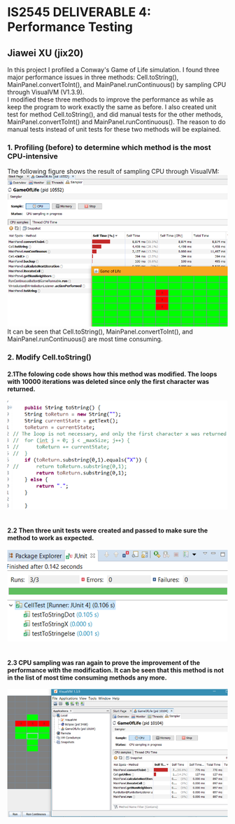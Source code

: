 
# IS2545 DELIVERABLE 4: Performance Testing 
## Jiawei XU (jix20)

In this project I profiled a Conway's Game of Life simulation. I found three major performance issues in three methods: Cell.toString(), MainPanel.convertToInt(), and MainPanel.runContinuous() by sampling CPU through VisualVM (V1.3.9). </br>
I modified these three methods to improve the performance as while as keep the program to work exactly the same as before. I also created unit test for method Cell.toString(), and did manual tests for the other methods, MainPanel.convertToInt() and MainPanel.runContinuous(). The reason to do manual tests instead of unit tests for these two methods will be explained.</br>

### 1.  Profiling (before) to determine which method is the most CPU-intensive</br>
The following figure shows the result of sampling CPU through VisualVM:</br>
![Profilingbefore](https://github.com/jiaweixu/SlowLifeGUI/blob/master/material/Time_Before_Mod.png "Profiling before")
</br>
It can be seen that  Cell.toString(), MainPanel.convertToInt(), and MainPanel.runContinuous() are most time consuming.</br>
### 2. Modify Cell.toString()</br>
#### 2.1The folowing code shows how this method was modified. The loops with 10000 iterations was deleted since only the first character was returned.
![CodeM1](https://github.com/jiaweixu/SlowLifeGUI/blob/master/material/Code_M1.png "Code M1")</br></br>
#### 2.2 Then three unit tests were created and passed to make sure the method to work as expected. 
![TestM1](https://github.com/jiaweixu/SlowLifeGUI/blob/master/material/TestM1.png "Test M1")</br></br>
#### 2.3 CPU sampling was ran again to prove the improvement of the performance with the modification. It can be seen that this method is not in the list of most time consuming methods any more.
![TimeAfterM1](https://github.com/jiaweixu/SlowLifeGUI/blob/master/material/Time_After_M1.png "Time After M1")</br></br>
